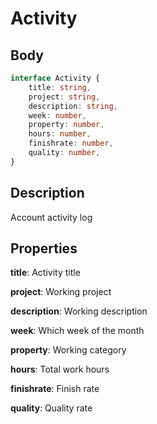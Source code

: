 # Activity

## Body
```typescript
interface Activity {
    title: string,
    project: string,
    description: string,
    week: number,
    property: number,
    hours: number,
    finishrate: number,
    quality: number,
}
```

## Description

Account activity log

## Properties

**title**: Activity title

**project**: Working project

**description**: Working description

**week**: Which week of the month

**property**: Working category

**hours**: Total work hours

**finishrate**: Finish rate

**quality**: Quality rate